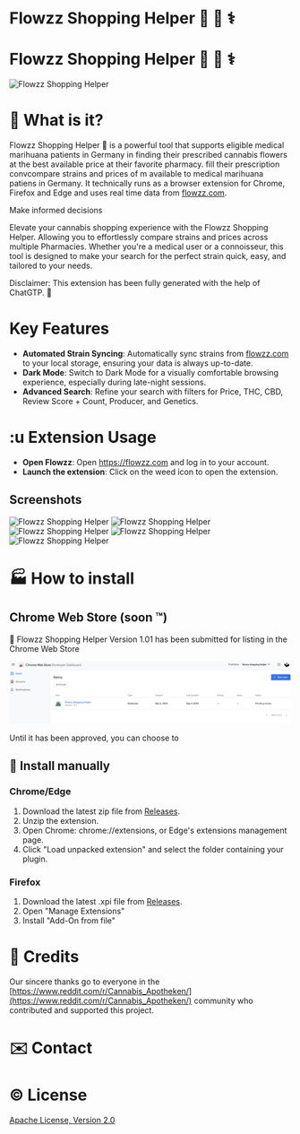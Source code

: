 # Flowzz Shopping Helper 🔎 🌿 ⚕️

# Flowzz Shopping Helper 🔎 🥦  ⚕️

![Flowzz Shopping Helper](/static/flowzz-shopping-helper.png "The logo of the Flowzz Shopping Helper extension, depicting a cannabis leave")

# 🌿 What is it?

Flowzz Shopping Helper 🌿 is a powerful tool that supports eligible medical marihuana patients in Germany in finding their prescribed cannabis flowers at the best available price at their favorite pharmacy.
fill their prescription convcompare strains and prices of m available to  medical marihuana patiens in Germany.
It technically runs as a browser extension for Chrome, Firefox and Edge and uses real time data from [flowzz.com](https://flowzz.com/). 

Make informed decisions 

Elevate your cannabis shopping experience with the Flowzz Shopping Helper. Allowing you to effortlessly compare strains and prices across multiple Pharmacies. Whether you're a medical user or a connoisseur, this tool is designed to make your search for the perfect strain quick, easy, and tailored to your needs.

Disclaimer: This extension has been fully generated with the help of ChatGTP. 🤖

# Key Features
* **Automated Strain Syncing**: Automatically sync strains from [flowzz.com](https://flowzz.com/) to your local storage, ensuring your data is always up-to-date.
* **Dark Mode**: Switch to Dark Mode for a visually comfortable browsing experience, especially during late-night sessions.
* **Advanced Search**: Refine your search with filters for Price, THC, CBD, Review Score + Count, Producer, and Genetics.


# :u Extension Usage

* **Open Flowzz**: Open https://flowzz.com and log in to your account.
* **Launch the extension**: Click on the weed icon to open the extension.

## Screenshots

![Flowzz Shopping Helper](/demo/extension.png "A screenshot of the Flowzz Shopping Helper extension")
![Flowzz Shopping Helper](/demo/extension-dark.png "A screenshot of the Flowzz Shopping Helper extension in dark mode")
![Flowzz Shopping Helper](/demo/extension1.png "A screenshot of the Flowzz Shopping Helper extension")
![Flowzz Shopping Helper](/demo/extension2.png "A screenshot of the Flowzz Shopping Helper extension")
![Flowzz Shopping Helper](/demo/extension3.png "A screenshot of the Flowzz Shopping Helper extension")


# :factory: How to install

## Chrome Web Store (soon :tm:)
:construction_worker: Flowzz Shopping Helper Version 1.01 has been submitted for listing in the Chrome Web Store 

![Flowzz Shopping Helper](/demo/chrome-web-store-listing.png "Chrome Web Store Listing")

Until it has been approved, you can choose to 

## :wrench: Install manually

### Chrome/Edge
1. Download the latest zip file from [Releases](https://github.com/FrittenToni/flowzz-shopping-helper/releases).
2. Unzip the extension.
3. Open Chrome: chrome://extensions, or Edge's extensions management page.
4. Click "Load unpacked extension" and select the folder containing your plugin.

### Firefox
1. Download the latest .xpi file from [Releases](https://github.com/FrittenToni/flowzz-shopping-helper/releases).
2. Open "Manage Extensions"
3. Install "Add-On from file"





# :raising_hand: Credits
Our sincere thanks go to everyone in the [https://www.reddit.com/r/Cannabis_Apotheken/](https://www.reddit.com/r/Cannabis_Apotheken/) community who contributed and supported this project. 

# :envelope: Contact


# :copyright: License
[Apache License, Version 2.0](https://www.apache.org/licenses/LICENSE-2.0)

